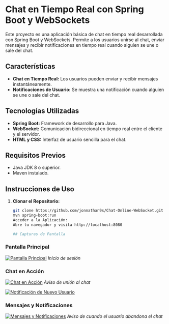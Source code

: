 # Chat en Tiempo Real con Spring Boot y WebSockets

Este proyecto es una aplicación básica de chat en tiempo real desarrollada con Spring Boot y WebSockets. Permite a los usuarios unirse al chat, enviar mensajes y recibir notificaciones en tiempo real cuando alguien se une o sale del chat.

## Características

- **Chat en Tiempo Real:** Los usuarios pueden enviar y recibir mensajes instantáneamente.
- **Notificaciones de Usuario:** Se muestra una notificación cuando alguien se une o sale del chat.

## Tecnologías Utilizadas

- **Spring Boot:** Framework de desarrollo para Java.
- **WebSocket:** Comunicación bidireccional en tiempo real entre el cliente y el servidor.
- **HTML y CSS:** Interfaz de usuario sencilla para el chat.

## Requisitos Previos

- Java JDK 8 o superior.
- Maven instalado.

## Instrucciones de Uso

1. **Clonar el Repositorio:**
   ```bash
   git clone https://github.com/jonnathan9s/Chat-Online-WebSocket.git
   mvn spring-boot:run
   Acceder a la Aplicación:
   Abre tu navegador y visita http://localhost:8080

   ## Capturas de Pantalla

### Pantalla Principal
[![Pantalla Principal](https://i.postimg.cc/bY69pqBH/1.png)](https://postimg.cc/w3mmkYH7)
*Inicio de sesión*

### Chat en Acción
[![Chat en Acción](https://i.postimg.cc/k4YR3gg2/2.png)](https://postimg.cc/LYf8jRfS)
*Aviso de unión al chat*


[![Notificación de Nuevo Usuario](https://i.postimg.cc/3wJ2P6Fb/3.png)](https://postimg.cc/4YqKcWMz)


### Mensajes y Notificaciones
[![Mensajes y Notificaciones](https://i.postimg.cc/PrWZNh6R/4.png)](https://postimg.cc/rKpzP621)
*Aviso de cuando el usuario abandona el chat*



   

